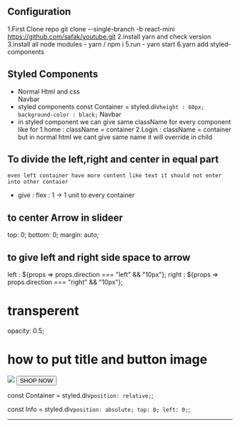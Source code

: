 ## Configuration ##
1.First Clone repo
git clone --single-branch -b react-mini https://github.com/safak/youtube.git
2.install yarn and check version
3.install all node modules - yarn / npm i
5.run - yarn start
6.yarn add styled-components

## Styled Components ##
* Normal Html and css
  <div>
  Navbar     
  </div>
* styled components
   const Container = styled.div`
   height : 60px;
  background-color : black;
  `
   <Container>Navbar</Container>
* in styled component we can give same className for
  every component like for 
  1.home : className = container
  2.Login : className = container
  but in normal html we cant give same name it will override in child

## To divide the left,right and center in equal part
    even left container have more content like text it should not enter into other contaier
* give : flex : 1 -> 1 unit to every container


## to center Arrow in slideer
top: 0;
bottom: 0;
margin: auto;

## to give left and right side space to arrow
 <Arrow direction="left">
          <ArrowLeftOutlinedIcon/>
 </Arrow>
 left : ${props => props.direction === "left" && "10px"};
 right : ${props => props.direction === "right" && "10px"};

# transperent
opacity: 0.5;

# how to put title and button image
 <Container>
      <Image src={item.img} />
      <Info>
        <Title>{item.title}</Title>
        <Button>SHOP NOW</Button>
      </Info>
  </Container>

const Container = styled.div`
  position: relative;
`; 

const Info = styled.div`
  position: absolute;
  top: 0;
  left: 0;
`;

-------------


